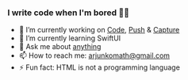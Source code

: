 ### I write code when I'm bored 👨‍💻

- 🔭 I’m currently working on [Code](https://code.techulus.com), [Push](https://push.techulus.com) & [Capture](https://capture.techulus.in)
- 🌱 I’m currently learning SwiftUI
- 💬 Ask me about [anything](https://github.com/arjunkomath/ama)
- 📫 How to reach me: arjunkomath@gmail.com
- ⚡ Fun fact: HTML is not a programming language
